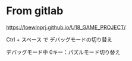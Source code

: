 # From gitlab

https://loewinprj.github.io/U18_GAME_PROJECT/

Ctrl + スペース で デバッグモードの切り替え

デバッグモード中
0キー：パズルモード切り替え
